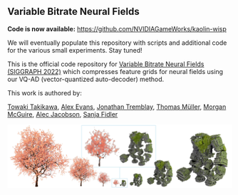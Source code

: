 ## Variable Bitrate Neural Fields

**Code is now available:** https://github.com/NVIDIAGameWorks/kaolin-wisp

We will eventually populate this repository with scripts and additional code for the various small experiments. Stay tuned!

This is the official code repository for [Variable Bitrate Neural Fields (SIGGRAPH 2022)](https://nv-tlabs.github.io/vqad) which compresses feature grids for neural fields using our VQ-AD (vector-quantized auto-decoder) method.

This work is authored by: 

[Towaki Takikawa](https://tovacinni.github.io), 
[Alex Evans](https://research.nvidia.com/person/alex-evans), 
[Jonathan Tremblay](https://research.nvidia.com/person/jonathan-tremblay),
[Thomas Müller](https://tom94.net/),
[Morgan McGuire](https://casual-effects.com),
[Alec Jacobson](https://www.cs.toronto.edu/~jacobson/),
[Sanja Fidler](https://www.cs.utoronto.ca/~fidler/)

<img src="media/demo.jpg" alt="drawing">

